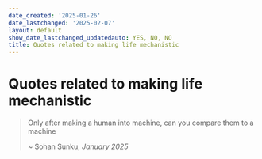 ```yaml
---
date_created: '2025-01-26'
date_lastchanged: '2025-02-07'
layout: default
show_date_lastchanged_updatedauto: YES, NO, NO
title: Quotes related to making life mechanistic
---
```

# Quotes related to making life mechanistic 



>Only after making a human into machine, can you compare them to a machine
>
>~ Sohan Sunku, *January 2025*